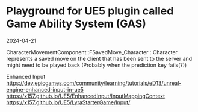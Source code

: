 # Playground for UE5 plugin called Game Ability System (GAS)

2024-04-21

CharacterMovementComponent::FSavedMove_Character : Character represents a saved move on the client that has been sent to the server and might need to be played back (Probably when the prediction key fails(?))

Enhanced Input
https://dev.epicgames.com/community/learning/tutorials/eD13/unreal-engine-enhanced-input-in-ue5
https://x157.github.io/UE5/EnhancedInput/InputMappingContext
https://x157.github.io/UE5/LyraStarterGame/Input/
